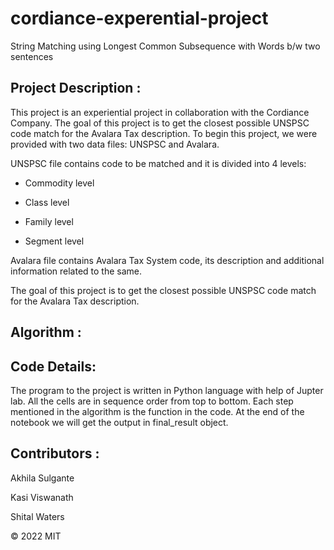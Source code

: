 # cordiance-experential-project

String Matching using Longest Common Subsequence with Words b/w two sentences

## Project Description :

This project is an experiential project in collaboration with the Cordiance Company. The goal of this project is to get the closest possible UNSPSC code match for the Avalara Tax description. To begin this project, we were provided with two data files: UNSPSC and Avalara. 

UNSPSC file contains code to be matched and it is divided into 4 levels: 

- Commodity level 

- Class level 

- Family level 

- Segment level 

Avalara file contains Avalara Tax System code, its description and additional information related to the same. 

The goal of this project is to get the closest possible UNSPSC code match for the Avalara Tax description.


## Algorithm : 







## Code Details:

The program to the project is written in Python language with help of Jupter lab. All the cells are in sequence order from top to bottom. Each step mentioned in the algorithm is the function in the code. At the end of the notebook we will get the output in final_result object.



## Contributors :

Akhila Sulgante 

Kasi Viswanath ![![](https://github.com/remarkablemark.png?size=50)](https://github.com/remarkablemark)

Shital Waters


© 2022 MIT
